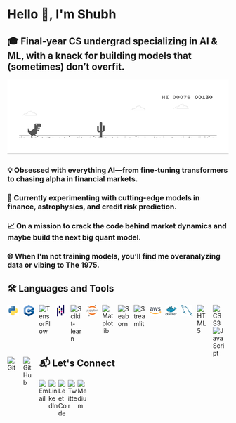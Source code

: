 # Hello 👋, I'm Shubh 

## 🎓 Final-year CS undergrad specializing in AI & ML, with a knack for building models that (sometimes) don’t overfit.  

[![](https://github.com/shubhupadhyay1/shubhupadhyay1/blob/main/dino.gif)](https://chromedino.com)
### 💡 Obsessed with everything AI—from fine-tuning transformers to chasing alpha in financial markets.  
### 🚀 Currently experimenting with cutting-edge models in finance, astrophysics, and credit risk prediction.  
### 📈 On a mission to crack the code behind market dynamics and maybe build the next big quant model.  
### 🌐 When I'm not training models, you’ll find me overanalyzing data or vibing to The 1975.

## 🛠️ Languages and Tools
[<img align="left" alt="Python" width="26px" src="https://raw.githubusercontent.com/devicons/devicon/master/icons/python/python-original.svg" style="padding-right:10px;" />]()
[<img align="left" alt="C++" width="26px" src="https://raw.githubusercontent.com/devicons/devicon/master/icons/cplusplus/cplusplus-original.svg" style="padding-right:10px;" />]()
[<img align="left" alt="TensorFlow" width="26px" src="https://www.vectorlogo.zone/logos/tensorflow/tensorflow-icon.svg" style="padding-right:10px;" />]()
[<img align="left" alt="Pandas" width="26px" src="https://raw.githubusercontent.com/devicons/devicon/master/icons/pandas/pandas-original.svg" style="padding-right:10px;" />]()
[<img align="left" alt="Scikit-learn" width="26px" src="https://upload.wikimedia.org/wikipedia/commons/0/05/Scikit_learn_logo_small.svg" style="padding-right:10px;" />]()
[<img align="left" alt="Jupyter" width="26px" src="https://raw.githubusercontent.com/devicons/devicon/master/icons/jupyter/jupyter-original-wordmark.svg" style="padding-right:10px;" />]()
[<img align="left" alt="Matplotlib" width="26px" src="https://upload.wikimedia.org/wikipedia/commons/8/84/Matplotlib_icon.svg" style="padding-right:10px;" />]()
[<img align="left" alt="Seaborn" width="26px" src="https://seaborn.pydata.org/_static/logo-wide-lightbg.svg" style="padding-right:10px;" />]()
[<img align="left" alt="Streamlit" width="26px" src="https://streamlit.io/images/brand/streamlit-mark-light.svg" style="padding-right:10px;" />]()
[<img align="left" alt="AWS" width="26px" src="https://raw.githubusercontent.com/devicons/devicon/master/icons/amazonwebservices/amazonwebservices-original-wordmark.svg" style="padding-right:10px;" />]()
[<img align="left" alt="Docker" width="26px" src="https://raw.githubusercontent.com/devicons/devicon/master/icons/docker/docker-original-wordmark.svg" style="padding-right:10px;" />]()
[<img align="left" alt="MySQL" width="26px" src="https://raw.githubusercontent.com/devicons/devicon/master/icons/mysql/mysql-original.svg" style="padding-right:10px;" />]()
[<img align="left" alt="HTML5" width="26px" src="https://cdn.jsdelivr.net/gh/devicons/devicon/icons/html5/html5-original.svg" style="padding-right:10px;" />]()
[<img align="left" alt="CSS3" width="26px" src="https://cdn.jsdelivr.net/gh/devicons/devicon/icons/css3/css3-original.svg" style="padding-right:10px;" />]()
[<img align="left" alt="JavaScript" width="26px" src="https://cdn.jsdelivr.net/gh/devicons/devicon/icons/javascript/javascript-original.svg" style="padding-right:10px;" />]()
[<img align="left" alt="Git" width="26px" src="https://cdn.jsdelivr.net/gh/devicons/devicon/icons/git/git-original.svg" style="padding-right:10px;" />]()
[<img align="left" alt="GitHub" width="26px" src="https://user-images.githubusercontent.com/3369400/139448065-39a229ba-4b06-434b-bc67-616e2ed80c8f.png" style="padding-right:10px;" />]()
<br/>

---

## 📬 Let's Connect
[<img align="left" alt="Email" width="22px" src="https://img.icons8.com/fluency/48/000000/new-post.png" />](mailto:upadhyay.shubh2910@gmail.com)
[<img align="left" alt="LinkedIn" width="22px" src="https://img.icons8.com/color/48/000000/linkedin.png" />](https://www.linkedin.com/in/shubh-upadhyay/)
[<img align="left" alt="LeetCode" width="22px" src="https://img.icons8.com/external-tal-revivo-color-tal-revivo/48/000000/external-level-up-your-coding-skills-and-quickly-land-a-job-logo-color-tal-revivo.png" />](https://leetcode.com/shubh29krishna/)
[<img align="left" alt="Twitter" width="22px" src="https://img.icons8.com/fluency/48/000000/twitter.png" />](https://x.com/shubh_upadhyayy)
[<img align="left" alt="Medium" width="22px" src="https://img.icons8.com/ios-filled/50/000000/medium-monogram.png" />](https://medium.com/@shubhupadhyayy) 


